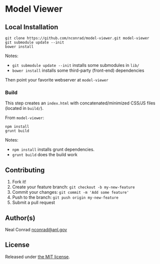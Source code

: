 
# Model Viewer


## Local Installation

```
git clone https://github.com/nconrad/model-viewer.git model-viewer
git submodule update --init
bower install
```

Notes:
- `git submodule update --init` installs some submodules in `lib/`
- `bower install` installs some third-party (front-end) dependencies

Then point your favorite webserver at `model-viewer`

### Build

This step creates an `index.html` with concatenated/minimized CSS/JS files (located in `build/`).

From `model-viewer`:

```
npm install
grunt build
```

Notes:
- `npm install` installs grunt dependencies.
- `grunt build` does the build work


## Contributing

1. Fork it!
2. Create your feature branch: `git checkout -b my-new-feature`
3. Commit your changes: `git commit -m 'Add some feature'`
4. Push to the branch: `git push origin my-new-feature`
5. Submit a pull request

## Author(s)

Neal Conrad <nconrad@anl.gov>


## License

Released under [the MIT license](https://github.com/blob/master/LICENSE).
